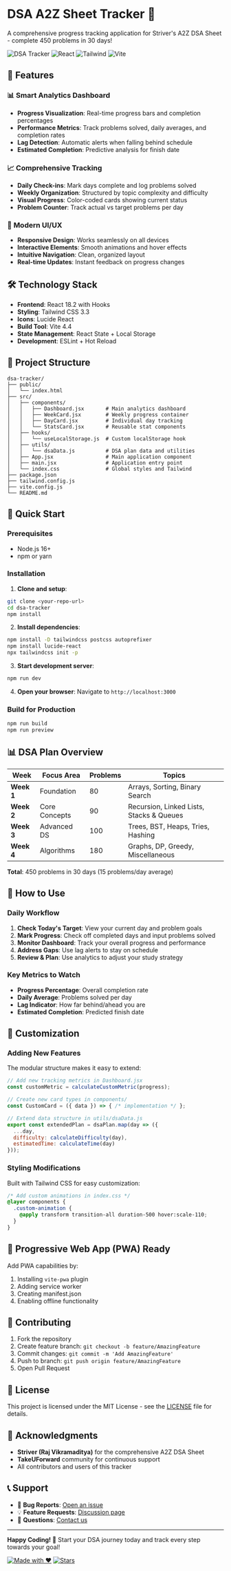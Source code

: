# DSA A2Z Sheet Tracker 🚀

A comprehensive progress tracking application for Striver's A2Z DSA Sheet - complete 450 problems in 30 days!

![DSA Tracker](https://img.shields.io/badge/DSA-Tracker-blue)
![React](https://img.shields.io/badge/React-18.2-blue)
![Tailwind](https://img.shields.io/badge/Tailwind-3.3-blue)
![Vite](https://img.shields.io/badge/Vite-4.4-green)

## 🎯 Features

### 📊 **Smart Analytics Dashboard**
- **Progress Visualization**: Real-time progress bars and completion percentages
- **Performance Metrics**: Track problems solved, daily averages, and completion rates
- **Lag Detection**: Automatic alerts when falling behind schedule
- **Estimated Completion**: Predictive analysis for finish date

### 📈 **Comprehensive Tracking**
- **Daily Check-ins**: Mark days complete and log problems solved
- **Weekly Organization**: Structured by topic complexity and difficulty
- **Visual Progress**: Color-coded cards showing current status
- **Problem Counter**: Track actual vs target problems per day

### 🎨 **Modern UI/UX**
- **Responsive Design**: Works seamlessly on all devices
- **Interactive Elements**: Smooth animations and hover effects
- **Intuitive Navigation**: Clean, organized layout
- **Real-time Updates**: Instant feedback on progress changes

## 🛠️ Technology Stack

- **Frontend**: React 18.2 with Hooks
- **Styling**: Tailwind CSS 3.3
- **Icons**: Lucide React
- **Build Tool**: Vite 4.4
- **State Management**: React State + Local Storage
- **Development**: ESLint + Hot Reload

## 📁 Project Structure

```
dsa-tracker/
├── public/
│   └── index.html
├── src/
│   ├── components/
│   │   ├── Dashboard.jsx       # Main analytics dashboard
│   │   ├── WeekCard.jsx        # Weekly progress container
│   │   ├── DayCard.jsx         # Individual day tracking
│   │   └── StatsCard.jsx       # Reusable stat components
│   ├── hooks/
│   │   └── useLocalStorage.js  # Custom localStorage hook
│   ├── utils/
│   │   └── dsaData.js          # DSA plan data and utilities
│   ├── App.jsx                 # Main application component
│   ├── main.jsx                # Application entry point
│   └── index.css               # Global styles and Tailwind
├── package.json
├── tailwind.config.js
├── vite.config.js
└── README.md
```

## 🚀 Quick Start

### Prerequisites
- Node.js 16+ 
- npm or yarn

### Installation

1. **Clone and setup**:
```bash
git clone <your-repo-url>
cd dsa-tracker
npm install
```

2. **Install dependencies**:
```bash
npm install -D tailwindcss postcss autoprefixer
npm install lucide-react
npx tailwindcss init -p
```

3. **Start development server**:
```bash
npm run dev
```

4. **Open your browser**:
Navigate to `http://localhost:3000`

### Build for Production
```bash
npm run build
npm run preview
```

## 📊 DSA Plan Overview

| Week | Focus Area | Problems | Topics |
|------|------------|----------|---------|
| **Week 1** | Foundation | 80 | Arrays, Sorting, Binary Search |
| **Week 2** | Core Concepts | 90 | Recursion, Linked Lists, Stacks & Queues |
| **Week 3** | Advanced DS | 100 | Trees, BST, Heaps, Tries, Hashing |
| **Week 4** | Algorithms | 180 | Graphs, DP, Greedy, Miscellaneous |

**Total**: 450 problems in 30 days (15 problems/day average)

## 🎯 How to Use

### Daily Workflow
1. **Check Today's Target**: View your current day and problem goals
2. **Mark Progress**: Check off completed days and input problems solved
3. **Monitor Dashboard**: Track your overall progress and performance
4. **Address Gaps**: Use lag alerts to stay on schedule
5. **Review & Plan**: Use analytics to adjust your study strategy

### Key Metrics to Watch
- **Progress Percentage**: Overall completion rate
- **Daily Average**: Problems solved per day
- **Lag Indicator**: How far behind/ahead you are
- **Estimated Completion**: Predicted finish date

## 🔧 Customization

### Adding New Features
The modular structure makes it easy to extend:

```javascript
// Add new tracking metrics in Dashboard.jsx
const customMetric = calculateCustomMetric(progress);

// Create new card types in components/
const CustomCard = ({ data }) => { /* implementation */ };

// Extend data structure in utils/dsaData.js
export const extendedPlan = dsaPlan.map(day => ({
  ...day,
  difficulty: calculateDifficulty(day),
  estimatedTime: calculateTime(day)
}));
```

### Styling Modifications
Built with Tailwind CSS for easy customization:

```css
/* Add custom animations in index.css */
@layer components {
  .custom-animation {
    @apply transform transition-all duration-500 hover:scale-110;
  }
}
```

## 📱 Progressive Web App (PWA) Ready

Add PWA capabilities by:
1. Installing `vite-pwa` plugin
2. Adding service worker
3. Creating manifest.json
4. Enabling offline functionality

## 🤝 Contributing

1. Fork the repository
2. Create feature branch: `git checkout -b feature/AmazingFeature`
3. Commit changes: `git commit -m 'Add AmazingFeature'`
4. Push to branch: `git push origin feature/AmazingFeature`
5. Open Pull Request

## 📄 License

This project is licensed under the MIT License - see the [LICENSE](LICENSE) file for details.

## 🙏 Acknowledgments

- **Striver (Raj Vikramaditya)** for the comprehensive A2Z DSA Sheet
- **TakeUForward** community for continuous support
- All contributors and users of this tracker

## 📞 Support

- 🐛 **Bug Reports**: [Open an issue](https://github.com/your-username/dsa-tracker/issues)
- 💡 **Feature Requests**: [Discussion page](https://github.com/your-username/dsa-tracker/discussions)
- 📧 **Questions**: [Contact us](mailto:your-email@example.com)

---

**Happy Coding! 🎉** Start your DSA journey today and track every step towards your goal!

[![Made with ❤️](https://img.shields.io/badge/Made%20with-❤️-red)](https://github.com/your-username)
[![Stars](https://img.shields.io/github/stars/your-username/dsa-tracker?style=social)](https://github.com/your-username/dsa-tracker)